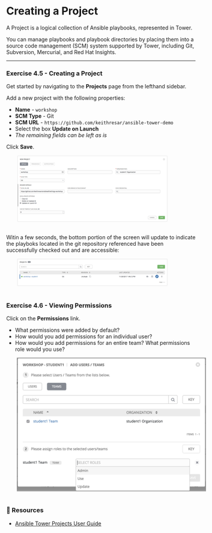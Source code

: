 # Creating a Project

A Project is a logical collection of Ansible playbooks, represented in Tower.

You can manage playbooks and playbook directories by placing them into a source code management 
(SCM) system supported by Tower, including Git, Subversion, Mercurial, and Red Hat Insights. 

<hr>

### Exercise 4.5 - Creating a Project

Get started by navigating to the **Projects** page from the lefthand sidebar.

Add a new project with the following properties:

 - **Name** - `workshop`
 - **SCM Type** - Git
 - **SCM URL** - `https://github.com/keithresar/ansible-tower-demo`
 - Select the box **Update on Launch**
 - *The remaining fields can be left as is*

Click **Save**.

<img src="/images/tower_project.png" style="margin-left:2em; max-width: 80%; margin-bottom:1em;">

Witin a few seconds, the bottom portion of the screen will update to indicate the playboks located in
the git repository referenced have been successfully checked out and are accessible:

<img src="/images/tower_project_list.png" style="margin-left:2em; max-width: 80%; margin-bottom:1em;">


### Exercise 4.6 - Viewing Permissions

Click on the **Permissions** link.

 - What permissions were added by default?
 - How would you add permissions for an individual user?  
 - How would you add permissions for an entire team?  What permissions role would you use?

<img src="/images/tower_project_permissions.png" style="margin-left:2em; width: 600px; margin-bottom:1em;">


### 📗 Resources

 - [Ansible Tower Projects User Guide](http://docs.ansible.com/ansible-tower/latest/html/userguide/projects.html)

